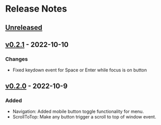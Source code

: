 # Release Notes

## [Unreleased](https://github.com/designbycode/vanilla-headless/compare/v0.2.0...HEAD)

## [v0.2.1](https://github.com/designbycode/vanilla-headless/compare/v0.2.0...v0.2.1) - 2022-10-10
### Changes
- Fixed keydown event for Space or Enter while focus is on button

## [v0.2.0](https://github.com/designbycode/vanilla-headless/compare/v0.1.5...v0.2.0) - 2022-10-9

### Added
- Navigation: Added mobile button toggle functionality for menu.
- ScrollToTop: Make any button trigger a scroll to top of window event. 

